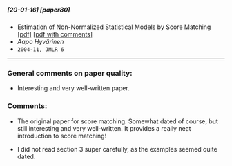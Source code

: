 ##### [20-01-16] [paper80]
- Estimation of Non-Normalized Statistical Models by Score Matching [[pdf]](http://www.jmlr.org/papers/v6/hyvarinen05a.html) [[pdf with comments]](https://github.com/fregu856/papers/blob/master/commented_pdfs/Estimation%20of%20Non-Normalized%20Statistical%20Models%20by%20Score%20Matching.pdf)
- *Aapo Hyvärinen*
- `2004-11, JMLR 6`

****

### General comments on paper quality:
- Interesting and very well-written paper.

### Comments:
- The original paper for score matching. Somewhat dated of course, but still interesting and very well-written. It provides a really neat introduction to score matching!

- I did not read section 3 super carefully, as the examples seemed quite dated.
